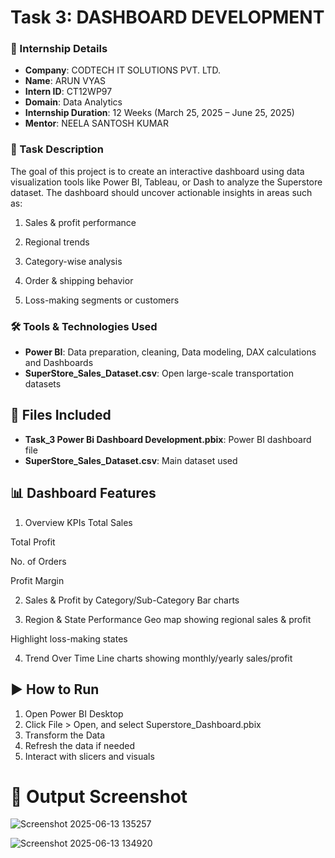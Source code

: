 # Task 3:  DASHBOARD DEVELOPMENT

### 🏢 Internship Details

- **Company**: CODTECH IT SOLUTIONS PVT. LTD.  
- **Name**: ARUN VYAS  
- **Intern ID**: CT12WP97  
- **Domain**: Data Analytics  
- **Internship Duration**: 12 Weeks (March 25, 2025 – June 25, 2025)  
- **Mentor**: NEELA SANTOSH KUMAR  

### 📝 Task Description

The goal of this project is to create an interactive dashboard using data visualization tools like Power BI, Tableau, or Dash to analyze the Superstore dataset. The dashboard should uncover actionable insights in areas such as:

1. Sales & profit performance

2. Regional trends

3. Category-wise analysis

4. Order & shipping behavior

5. Loss-making segments or customers

### 🛠️ Tools & Technologies Used

- **Power BI**: Data preparation, cleaning, Data modeling, DAX calculations and Dashboards  
- **SuperStore_Sales_Dataset.csv**: Open large-scale transportation datasets

## 📂 Files Included

- **Task_3 Power Bi Dashboard Development.pbix**: Power BI dashboard file 
- **SuperStore_Sales_Dataset.csv**: Main dataset used

## 📊 Dashboard Features

1. Overview KPIs
Total Sales

Total Profit

No. of Orders

Profit Margin

2. Sales & Profit by Category/Sub-Category
Bar charts

3. Region & State Performance
Geo map showing regional sales & profit

Highlight loss-making states

4. Trend Over Time
Line charts showing monthly/yearly sales/profit

## ▶️ How to Run

1. Open Power BI Desktop
2. Click File > Open, and select Superstore_Dashboard.pbix
3. Transform the Data
4. Refresh the data if needed
5. Interact with slicers and visuals

# 📸 Output Screenshot
![Screenshot 2025-06-13 135257](https://github.com/user-attachments/assets/6b90d7d2-16c4-40ea-9d78-e9c99f2fcdf6)

![Screenshot 2025-06-13 134920](https://github.com/user-attachments/assets/b21536ad-069a-4604-8fab-8ad641a0aba0)





